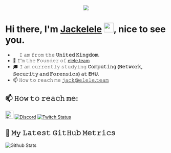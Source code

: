 <div align="center">
 <img src="https://readme-typing-svg.herokuapp.com?center=true&lines=Hello+World!;I+am+Jackelele;Welcome+to+my+profile!">

 </div>
 <h1>Hi there, I'm <a href="https://www.jack.elele.dev/">Jackelele</a> <img src="https://emojis.slackmojis.com/emojis/images/1579216111/7550/pikachu_wave.gif?1579216111" width="30"/>, nice to see you.</h1>

- <img src="https://www.flaticon.com/svg/static/icons/svg/551/551844.svg" width="16"/> 𝙸 𝚊𝚖 𝚏𝚛𝚘𝚖 𝚝𝚑𝚎 <b>𝚄𝚗𝚒𝚝𝚎𝚍 𝙺𝚒𝚗𝚐𝚍𝚘𝚖</b>.
- 💼 𝙸'𝚖 𝚝𝚑𝚎 𝙵𝚘𝚞𝚗𝚍𝚎𝚛 𝚘𝚏 [elele.team](https://elele.team)
- 🎓 𝙸 𝚊𝚖 𝚌𝚞𝚛𝚛𝚎𝚗𝚝𝚕𝚢 𝚜𝚝𝚞𝚍𝚢𝚒𝚗𝚐 **𝙲𝚘𝚖𝚙𝚞𝚝𝚒𝚗𝚐 (𝙽𝚎𝚝𝚠𝚘𝚛𝚔, 𝚂𝚎𝚌𝚞𝚛𝚒𝚝𝚢 𝚊𝚗𝚍 𝙵𝚘𝚛𝚎𝚗𝚜𝚒𝚌𝚜) 𝚊𝚝 EHU.**
- 📫 𝙷𝚘𝚠 𝚝𝚘 𝚛𝚎𝚊𝚌𝚑 𝚖𝚎 𝚓𝚊𝚌𝚔@𝚎𝚕𝚎𝚕𝚎.𝚝𝚎𝚊𝚖


## 📫 𝙷𝚘𝚠 𝚝𝚘 𝚛𝚎𝚊𝚌𝚑 𝚖𝚎:
 <a href="https://twitter.com/Jackelele_"><img alt="Twitter" src="https://i.imgur.com/JEatbyV.png" width="25"></a>
 <a href="https://discord.gg/hJuVz6c"><img alt="Discord" src="https://img.shields.io/discord/557259781199626240"></a>
 <a href="https://twitch.tv/JackeleleHD"><img alt="Twitch Status" src="https://img.shields.io/twitch/status/JackeleleHD?style=social"></a>
</div>  

## 🔔 𝙼𝚢 𝙻𝚊𝚝𝚎𝚜𝚝 𝙶𝚒𝚝𝙷𝚞𝚋 𝙼𝚎𝚝𝚛𝚒𝚌𝚜

 <img src="https://metrics.lecoq.io/Jackelele?template=classic&base.header=0&languages=1&lines=1&notable=1&pagespeed=1&languages.limit=8&languages.sections=most-used&languages.colors=github&languages.threshold=0%25&languages.indepth=false&languages.recent.load=300&languages.recent.days=14&notable.repositories=false&pagespeed.url=.user.website&pagespeed.detailed=false&pagespeed.screenshot=false&config.timezone=Europe%2FLondon" alt="Github Stats" />

